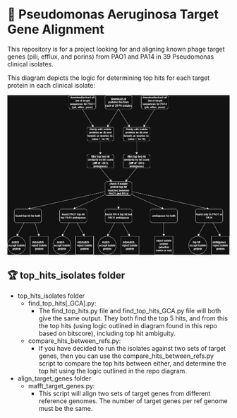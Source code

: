# 🧬 Pseudomonas Aeruginosa Target Gene Alignment 

This repository is for a project looking for and aligning known phage target genes (pili, efflux, and porins) from PAO1 and PA14 in 39 Pseudomonas clinical isolates. 


This diagram depicts the logic for determining top hits for each target protein in each clinical isolate: 

![gene search pipline diagram](https://github.com/hanana2000/Clinical_Isolate_target_gene_alignments/blob/501dad9a5ad1674b30afb49399bffdd9fe88ffe7/PA_Isolate_target_proteins.jpg)


## 🏆 top_hits_isolates folder 

- top_hits_isolates folder 
    - find_top_hits[_GCA].py: 
        - The find_top_hits.py file and find_top_hits_GCA.py file will both give the same output. They both find the top 5 hits, and from this the top hits (using logic outlined in diagram found in this repo based on bitscore), including top hit ambiguity. 
    - compare_hits_between_refs.py: 
        - If you have decided to run the isolates against two sets of target genes, then you can use the compare_hits_between_refs.py script to compare the top hits between either, and determine the top hit using the logic outlined in the repo diagram.  
- align_target_genes folder 
    - mafft_target_genes.py:
        - This script will align two sets of target genes from different reference genomes. The number of target genes per ref genome must be the same.
